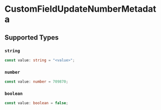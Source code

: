# CustomFieldUpdateNumberMetadata


## Supported Types

### `string`

```typescript
const value: string = "<value>";
```

### `number`

```typescript
const value: number = 709870;
```

### `boolean`

```typescript
const value: boolean = false;
```

